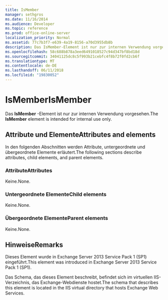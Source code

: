 ```yaml
---
title: IsMember
manager: sethgros
ms.date: 11/16/2014
ms.audience: Developer
ms.topic: reference
ms.prod: office-online-server
localization_priority: Normal
ms.assetid: 77c7b3f7-e639-4a19-8156-a70d3955db8b
description: Das IsMember-Element ist nur zur internen Verwendung vorgesehen.
ms.openlocfilehash: 58c688b878a3eed6491018527c94d347bf8bd18d
ms.sourcegitcommit: 34041125dc8c5f993b21cebfc4f8b72f0fd2cb6f
ms.translationtype: MT
ms.contentlocale: de-DE
ms.lasthandoff: 06/11/2018
ms.locfileid: "19830052"
---
```

# <a name="ismember"></a><span data-ttu-id="811e7-103">IsMember</span><span class="sxs-lookup"><span data-stu-id="811e7-103">IsMember</span></span>

<span data-ttu-id="811e7-104">Das **IsMember** -Element ist nur zur internen Verwendung vorgesehen.</span><span class="sxs-lookup"><span data-stu-id="811e7-104">The **IsMember** element is intended for internal use only.</span></span> 

## <a name="attributes-and-elements"></a><span data-ttu-id="811e7-105">Attribute und Elemente</span><span class="sxs-lookup"><span data-stu-id="811e7-105">Attributes and elements</span></span>

<span data-ttu-id="811e7-106">In den folgenden Abschnitten werden Attribute, untergeordnete und übergeordnete Elemente erläutert.</span><span class="sxs-lookup"><span data-stu-id="811e7-106">The following sections describe attributes, child elements, and parent elements.</span></span>
  
### <a name="attributes"></a><span data-ttu-id="811e7-107">Attribute</span><span class="sxs-lookup"><span data-stu-id="811e7-107">Attributes</span></span>

<span data-ttu-id="811e7-108">Keine.</span><span class="sxs-lookup"><span data-stu-id="811e7-108">None.</span></span>
  
### <a name="child-elements"></a><span data-ttu-id="811e7-109">Untergeordnete Elemente</span><span class="sxs-lookup"><span data-stu-id="811e7-109">Child elements</span></span>

<span data-ttu-id="811e7-110">Keine.</span><span class="sxs-lookup"><span data-stu-id="811e7-110">None.</span></span>
  
### <a name="parent-elements"></a><span data-ttu-id="811e7-111">Übergeordnete Elemente</span><span class="sxs-lookup"><span data-stu-id="811e7-111">Parent elements</span></span>

<span data-ttu-id="811e7-112">Keine.</span><span class="sxs-lookup"><span data-stu-id="811e7-112">None.</span></span>
  
## <a name="remarks"></a><span data-ttu-id="811e7-113">Hinweise</span><span class="sxs-lookup"><span data-stu-id="811e7-113">Remarks</span></span>

<span data-ttu-id="811e7-114">Dieses Element wurde in Exchange Server 2013 Service Pack 1 (SP1) eingeführt.</span><span class="sxs-lookup"><span data-stu-id="811e7-114">This element was introduced in Exchange Server 2013 Service Pack 1 (SP1).</span></span>
  
<span data-ttu-id="811e7-115">Das Schema, das dieses Element beschreibt, befindet sich im virtuellen IIS-Verzeichnis, das Exchange-Webdienste hostet.</span><span class="sxs-lookup"><span data-stu-id="811e7-115">The schema that describes this element is located in the IIS virtual directory that hosts Exchange Web Services.</span></span>
  

